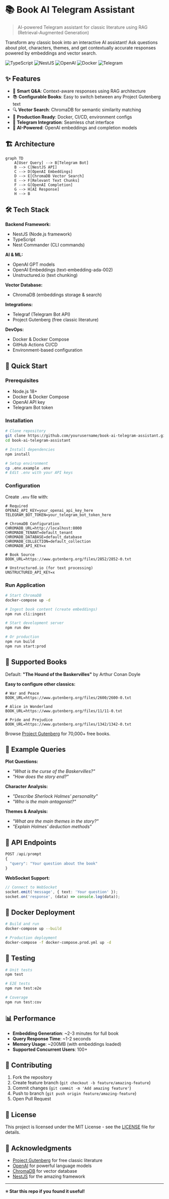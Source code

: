 # 📚 Book AI Telegram Assistant

> AI-powered Telegram assistant for classic literature using RAG (Retrieval-Augmented Generation)

Transform any classic book into an interactive AI assistant! Ask questions about plot, characters, themes, and get contextually accurate responses powered by embeddings and vector search.

![TypeScript](https://img.shields.io/badge/TypeScript-007ACC?style=flat&logo=typescript&logoColor=white)
![NestJS](https://img.shields.io/badge/NestJS-E0234E?style=flat&logo=nestjs&logoColor=white)
![OpenAI](https://img.shields.io/badge/OpenAI-412991?style=flat&logo=openai&logoColor=white)
![Docker](https://img.shields.io/badge/Docker-2496ED?style=flat&logo=docker&logoColor=white)
![Telegram](https://img.shields.io/badge/Telegram-26A5E4?style=flat&logo=telegram&logoColor=white)

## ✨ Features

- 🤖 **Smart Q&A**: Context-aware responses using RAG architecture
- 📚 **Configurable Books**: Easy to switch between any Project Gutenberg text
- 🔍 **Vector Search**: ChromaDB for semantic similarity matching
- 🚀 **Production Ready**: Docker, CI/CD, environment configs
- 📱 **Telegram Integration**: Seamless chat interface
- 🧠 **AI-Powered**: OpenAI embeddings and completion models

## 🏗️ Architecture

```mermaid
graph TD
    A[User Query] --> B[Telegram Bot]
    B --> C[NestJS API]
    C --> D[OpenAI Embeddings]
    D --> E[ChromaDB Vector Search]
    E --> F[Relevant Text Chunks]
    F --> G[OpenAI Completion]
    G --> H[AI Response]
    H --> B
```

## 🛠️ Tech Stack

**Backend Framework:**
- NestJS (Node.js framework)
- TypeScript
- Nest Commander (CLI commands)

**AI & ML:**
- OpenAI GPT models
- OpenAI Embeddings (text-embedding-ada-002)
- Unstructured.io (text chunking)

**Vector Database:**
- ChromaDB (embeddings storage & search)

**Integrations:**
- Telegraf (Telegram Bot API)
- Project Gutenberg (free classic literature)

**DevOps:**
- Docker & Docker Compose
- GitHub Actions CI/CD
- Environment-based configuration

## 🚀 Quick Start

### Prerequisites
- Node.js 18+
- Docker & Docker Compose
- OpenAI API key
- Telegram Bot token

### Installation

```bash
# Clone repository
git clone https://github.com/yourusername/book-ai-telegram-assistant.git
cd book-ai-telegram-assistant

# Install dependencies
npm install

# Setup environment
cp .env.example .env
# Edit .env with your API keys
```

### Configuration

Create `.env` file with:

```env
# Required
OPENAI_API_KEY=your_openai_api_key_here
TELEGRAM_BOT_TOKEN=your_telegram_bot_token_here

# ChromaDB Configuration
CHROMADB_URL=http://localhost:8000
CHROMADB_TENANT=default_tenant
CHROMADB_DATABASE=default_database
CHROMADB_COLLECTION=default_collection
CHROMADB_API_KEY=x

# Book Source
BOOK_URL=https://www.gutenberg.org/files/2852/2852-0.txt

# Unstructured.io (for text processing)
UNSTRUCTURED_API_KEY=x
```

### Run Application

```bash
# Start ChromaDB
docker-compose up -d

# Ingest book content (create embeddings)
npm run cli:ingest

# Start development server
npm run dev

# Or production
npm run build
npm run start:prod
```

## 📖 Supported Books

Default: **"The Hound of the Baskervilles"** by Arthur Conan Doyle

**Easy to configure other classics:**
```env
# War and Peace
BOOK_URL=https://www.gutenberg.org/files/2600/2600-0.txt

# Alice in Wonderland  
BOOK_URL=https://www.gutenberg.org/files/11/11-0.txt

# Pride and Prejudice
BOOK_URL=https://www.gutenberg.org/files/1342/1342-0.txt
```

Browse [Project Gutenberg](https://www.gutenberg.org) for 70,000+ free books.

## 🎯 Example Queries

**Plot Questions:**
- *"What is the curse of the Baskervilles?"*
- *"How does the story end?"*

**Character Analysis:**
- *"Describe Sherlock Holmes' personality"*
- *"Who is the main antagonist?"*

**Themes & Analysis:**
- *"What are the main themes in the story?"*
- *"Explain Holmes' deduction methods"*

## 🔧 API Endpoints

```typescript
POST /api/prompt
{
  "query": "Your question about the book"
}
```

**WebSocket Support:**
```typescript
// Connect to WebSocket
socket.emit('message', { text: 'Your question' });
socket.on('response', (data) => console.log(data));
```

## 🐳 Docker Deployment

```bash
# Build and run
docker-compose up --build

# Production deployment
docker-compose -f docker-compose.prod.yml up -d
```

## 🧪 Testing

```bash
# Unit tests
npm test

# E2E tests  
npm run test:e2e

# Coverage
npm run test:cov
```

## 📊 Performance

- **Embedding Generation**: ~2-3 minutes for full book
- **Query Response Time**: ~1-2 seconds
- **Memory Usage**: ~200MB (with embeddings loaded)
- **Supported Concurrent Users**: 100+

## 🤝 Contributing

1. Fork the repository
2. Create feature branch (`git checkout -b feature/amazing-feature`)
3. Commit changes (`git commit -m 'Add amazing feature'`)
4. Push to branch (`git push origin feature/amazing-feature`)
5. Open Pull Request

## 📄 License

This project is licensed under the MIT License - see the [LICENSE](LICENSE) file for details.

## 🙏 Acknowledgments

- [Project Gutenberg](https://www.gutenberg.org) for free classic literature
- [OpenAI](https://openai.com) for powerful language models
- [ChromaDB](https://www.trychroma.com) for vector database
- [NestJS](https://nestjs.com) for the amazing framework

---

**⭐ Star this repo if you found it useful!**